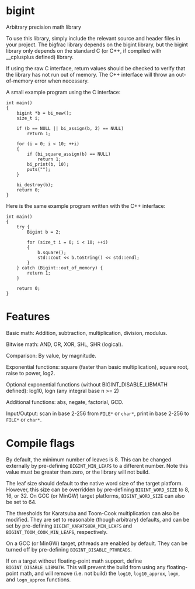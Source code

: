 # bigint
Arbitrary precision math library

To use this library, simply include the relevant source and header files in your project.
The bigfrac library depends on the bigint library, but the bigint library only depends on
the standard C (or C++, if compiled with __cplusplus defined) library.

If using the raw C interface, return values should be checked to verify that the library
has not run out of memory. The C++ interface will throw an out-of-memory error when necessary.

A small example program using the C interface:

    int main()
    {
        bigint *b = bi_new();
        size_t i;
        
        if (b == NULL || bi_assign(b, 2) == NULL)
            return 1;
        
        for (i = 0; i < 10; ++i)
        {
            if (bi_square_assign(b) == NULL)
                return 1;
            bi_print(b, 10);
            puts("");
        }
        
        bi_destroy(b);
        return 0;
    }
    
Here is the same example program written with the C++ interface:

    int main()
    {
        try {
            Bigint b = 2;

            for (size_t i = 0; i < 10; ++i)
            {
                b.square();
                std::cout << b.toString() << std::endl;
            }
        } catch (Bigint::out_of_memory) {
            return 1;
        }
        
        return 0;
    }
    
# Features

Basic math: Addition, subtraction, multiplication, division, modulus.

Bitwise math: AND, OR, XOR, SHL, SHR (logical).

Comparison: By value, by magnitude.

Exponential functions: square (faster than basic multiplication), square root, raise to power, log2.

Optional exponential functions (without BIGINT_DISABLE_LIBMATH defined): log10, logn (any integral base n >= 2)

Additional functions: abs, negate, factorial, GCD.

Input/Output: scan in base 2-256 from `FILE*` or `char*`, print in base 2-256 to `FILE*` or `char*`.
    
# Compile flags

By default, the minimum number of leaves is 8. This can be changed externally by pre-defining `BIGINT_MIN_LEAFS` to a different number. Note this value must be greater than zero, or the library will not build.

The leaf size should default to the native word size of the target platform. However, this size can be overridden by pre-defining `BIGINT_WORD_SIZE` to 8, 16, or 32. On GCC (or MinGW) target platforms, `BIGINT_WORD_SIZE` can also be set to 64.

The thresholds for Karatsuba and Toom-Cook multiplication can also be modified. They are set to reasonable (though arbitrary) defaults, and can be set by pre-defining `BIGINT_KARATSUBA_MIN_LEAFS` and `BIGINT_TOOM_COOK_MIN_LEAFS`, respectively.

On a GCC (or MinGW) target, pthreads are enabled by default. They can be turned off by pre-defining `BIGINT_DISABLE_PTHREADS`.

If on a target without floating-point math support, define `BIGINT_DISABLE_LIBMATH`. This will prevent the build from using any floating-point math, and will remove (i.e. not build) the `log10`, `log10_approx`, `logn`, and `logn_approx` functions.
